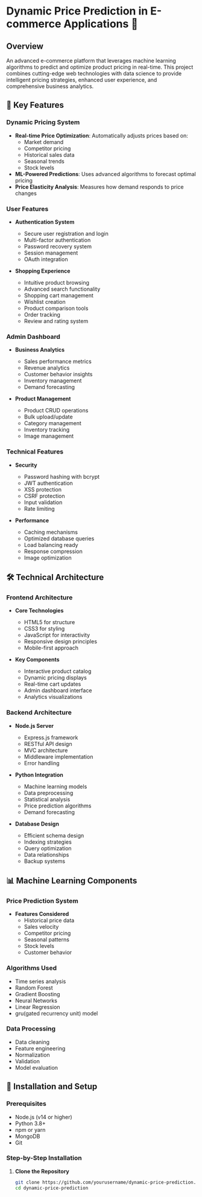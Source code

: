# Dynamic Price Prediction in E-commerce Applications 🚀

## Overview
An advanced e-commerce platform that leverages machine learning algorithms to predict and optimize product pricing in real-time. This project combines cutting-edge web technologies with data science to provide intelligent pricing strategies, enhanced user experience, and comprehensive business analytics.

## 🌟 Key Features

### Dynamic Pricing System
- **Real-time Price Optimization**: Automatically adjusts prices based on:
  - Market demand
  - Competitor pricing
  - Historical sales data
  - Seasonal trends
  - Stock levels
- **ML-Powered Predictions**: Uses advanced algorithms to forecast optimal pricing
- **Price Elasticity Analysis**: Measures how demand responds to price changes

### User Features
- **Authentication System**
  - Secure user registration and login
  - Multi-factor authentication
  - Password recovery system
  - Session management
  - OAuth integration

- **Shopping Experience**
  - Intuitive product browsing
  - Advanced search functionality
  - Shopping cart management
  - Wishlist creation
  - Product comparison tools
  - Order tracking
  - Review and rating system

### Admin Dashboard
- **Business Analytics**
  - Sales performance metrics
  - Revenue analytics
  - Customer behavior insights
  - Inventory management
  - Demand forecasting

- **Product Management**
  - Product CRUD operations
  - Bulk upload/update
  - Category management
  - Inventory tracking
  - Image management

### Technical Features
- **Security**
  - Password hashing with bcrypt
  - JWT authentication
  - XSS protection
  - CSRF protection
  - Input validation
  - Rate limiting

- **Performance**
  - Caching mechanisms
  - Optimized database queries
  - Load balancing ready
  - Response compression
  - Image optimization

## 🛠️ Technical Architecture

### Frontend Architecture
- **Core Technologies**
  - HTML5 for structure
  - CSS3 for styling
  - JavaScript for interactivity
  - Responsive design principles
  - Mobile-first approach

- **Key Components**
  - Interactive product catalog
  - Dynamic pricing displays
  - Real-time cart updates
  - Admin dashboard interface
  - Analytics visualizations

### Backend Architecture
- **Node.js Server**
  - Express.js framework
  - RESTful API design
  - MVC architecture
  - Middleware implementation
  - Error handling

- **Python Integration**
  - Machine learning models
  - Data preprocessing
  - Statistical analysis
  - Price prediction algorithms
  - Demand forecasting

- **Database Design**
  - Efficient schema design
  - Indexing strategies
  - Query optimization
  - Data relationships
  - Backup systems

## 📊 Machine Learning Components

### Price Prediction System
- **Features Considered**
  - Historical price data
  - Sales velocity
  - Competitor pricing
  - Seasonal patterns
  - Stock levels
  - Customer behavior

### Algorithms Used
- Time series analysis
- Random Forest
- Gradient Boosting
- Neural Networks
- Linear Regression
- gru(gated recurrency unit) model

### Data Processing
- Data cleaning
- Feature engineering
- Normalization
- Validation
- Model evaluation

## 🚀 Installation and Setup

### Prerequisites
- Node.js (v14 or higher)
- Python 3.8+
- npm or yarn
- MongoDB
- Git

### Step-by-Step Installation
1. **Clone the Repository**
   ```bash
   git clone https://github.com/yourusername/dynamic-price-prediction.git
   cd dynamic-price-prediction
